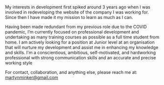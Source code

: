My interests in development first spiked around 3 years ago when I was involved in redeveloping the website of the company I was working for. Since then I have made it my mission to learn as much as I can. 

Having been made redundant from my previous role due to the COVID pandemic, I’m currently focused on professional development and undertaking as many training courses as possible as a full time student from home. I am actively looking for a position at Junior level at an organisation that will nurture my development and assist me in enhancing my knowledge and skills. I'm a conscientious, ambitious, self-motivated, and hardworking professional with strong communication skills and an accurate and precise working style 

For contact, collaboration, and anything else, please reach me at: martynminker@gmail.com
